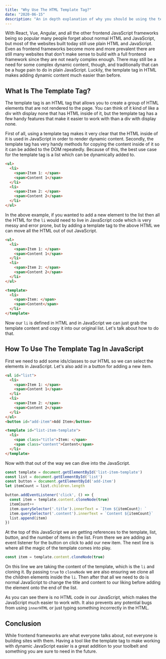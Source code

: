```yaml
---
title: "Why Use The HTML Template Tag?"
date: "2020-06-15"
description: "An in depth explanation of why you should be using the template tag."
---
```


With React, Vue, Angular, and all the other frontend JavaScript frameworks being so popular many people forget about normal HTML and JavaScript, but most of the websites built today still use plain HTML and JavaScript. Even as frontend frameworks become more and more prevalent there are still many websites that don't make sense to build with a full frontend framework since they are not nearly complex enough. There may still be a need for some complex dynamic content, though, and traditionally that can be a huge pain to do in plain JavaScript. Luckily, the template tag in HTML makes adding dynamic content much easier than before.

## What Is The Template Tag?

The template tag is an HTML tag that allows you to create a group of HTML elements that are not rendered to the page. You can think of it kind of like a div with display none that has HTML inside of it, but the template tag has a few handy features that make it easier to work with than a div with display none.

First of all, using a template tag makes it very clear that the HTML inside of it is used in JavaScript in order to render dynamic content. Secondly, the template tag has very handy methods for copying the content inside of it so it can be added to the DOM repeatedly. Because of this, the best use case for the template tag is a list which can be dynamically added to.
```html
<ul>
  <li>
    <span>Item 1: </span>
    <span>Content 1</span>
  </li>
  <li>
    <span>Item 2: </span>
    <span>Content 2</span>
  </li>
</ul>
```
In the above example, if you wanted to add a new element to the list then all the HTML for the `li` would need to live in JavaScript code which is very messy and error prone, but by adding a template tag to the above HTML we can move all the HTML out of out JavaScript.
```html {12-17}
<ul>
  <li>
    <span>Item 1: </span>
    <span>Content 1</span>
  </li>
  <li>
    <span>Item 2: </span>
    <span>Content 2</span>
  </li>
</ul>

<template>
  <li>
    <span>Item: </span>
    <span>Content</span>
  </li>
</template>
```
Now our `li` is defined in HTML and in JavaScript we can just grab the template content and copy it into our original list. Let's talk about how to do that.

## How To Use The Template Tag In JavaScript

First we need to add some ids/classes to our HTML so we can select the elements in JavaScript. Let's also add in a button for adding a new item.
```html {1,11,13,15-16}
<ul id="list">
  <li>
    <span>Item 1: </span>
    <span>Content 1</span>
  </li>
  <li>
    <span>Item 2: </span>
    <span>Content 2</span>
  </li>
</ul>
<button id="add-item">Add Item</button>

<template id="list-item-template">
  <li>
    <span class="title">Item: </span>
    <span class="content">Content</span>
  </li>
</template>
```
Now with that out of the way we can dive into the JavaScript.
```js
const template = document.getElementById('list-item-template')
const list = document.getElementById('list')
const button = document.getElementById('add-item')
let itemCount = list.children.length

button.addEventListener('click', () => {
  const item = template.content.cloneNode(true)
  itemCount++
  item.querySelector('.title').innerText = `Item ${itemCount}: `
  item.querySelector('.content').innerText = `Content ${itemCount}`
  list.append(item)
})
```

At the top of this JavaScript we are getting references to the template, list, button, and the number of items in the list. From there we are adding an event listener for the button on click to add our new item. The next line is where all the magic of the template comes into play.
```js
const item = template.content.cloneNode(true)
```
On this line we are taking the content of the template, which is the `li` and cloning it. By passing `true` to `cloneNode` we are also ensuring we clone all the children elements inside the `li`. Then after that all we need to do is normal JavaScript to change the title and content to our liking before adding the element onto the end of the list.

As you can see there is no HTML code in our JavaScript, which makes the JavaScript much easier to work with. It also prevents any potential bugs from using `innerHTML` or just typing something incorrectly in the HTML.

## Conclusion

While frontend frameworks are what everyone talks about, not everyone is building sites with them. Having a tool like the template tag to make working with dynamic JavaScript easier is a great addition to your toolbelt and something you are sure to need in the future.